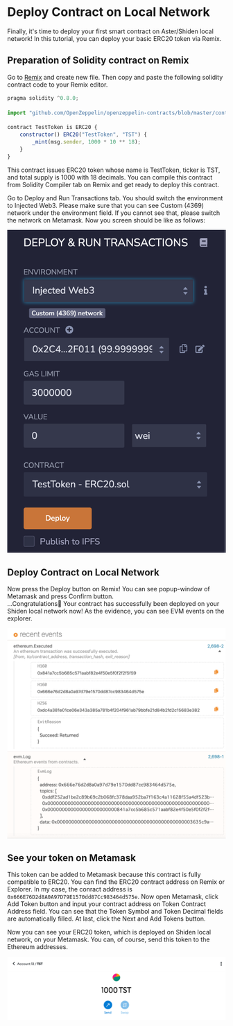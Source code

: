 # Deploy Contract on Local Network

Finally, it's time to deploy your first smart contract on Aster/Shiden local network! In this tutorial, you can deploy your basic ERC20 token via Remix.

## Preparation of Solidity contract on Remix

Go to [Remix](https://remix.ethereum.org/) and create new file. Then copy and paste the following solidity contract code to your Remix editor.

```javascript
pragma solidity ^0.8.0;

import "github.com/OpenZeppelin/openzeppelin-contracts/blob/master/contracts/token/ERC20/ERC20.sol";

contract TestToken is ERC20 {
    constructor() ERC20("TestToken", "TST") {
        _mint(msg.sender, 1000 * 10 ** 18);
    }
}
```

This contract issues ERC20 token whose name is TestToken, ticker is TST, and total supply is 1000 with 18 decimals. You can compile this contract from Solidity Compiler tab on Remix and get ready to deploy this contract.

Go to Deploy and Run Transactions tab. You should switch the environment to Injected Web3. Please make sure that you can see Custom \(4369\) network under the environment field. If you cannot see that, please switch the network on Metamask. Now you screen should be like as follows:

![](../../../.gitbook/assets/image%20%2895%29.png)

## Deploy Contract on Local Network

Now press the Deploy button on Remix! You can see popup-window of Metamask and press Confirm button.  
...Congratulations🎉 Your contract has successfully been deployed on your Shiden local network now! As the evidence, you can see EVM events on the explorer.

![](../../../.gitbook/assets/image%20%2897%29.png)

## See your token on Metamask

This token can be added to Metamask because this contract is fully compatible to ERC20. You can find the ERC20 contract address on Remix or Explorer. In my case, the conract address is `0x666E76D2d8A0A97D79E1570dd87Cc983464d575e`. Now open Metamask, click Add Token button and input your contract address on Token Contract Address field. You can see that the Token Symbol and Token Decimal fields are automatically filled. At last, click the Next and Add Tokens button. 

Now you can see your ERC20 token, which is deployed on Shiden local network, on your Metamask. You can, of course, send this token to the Ethereum addresses. 

![](../../../.gitbook/assets/image%20%28101%29.png)

